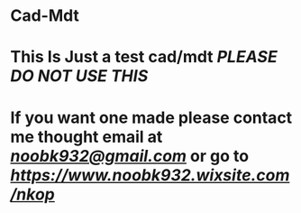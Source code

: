# Cad-Mdt
# This Is Just a test cad/mdt ***PLEASE DO NOT USE THIS***
# If you want one made please contact me thought email at ***noobk932@gmail.com*** or go to ***https://www.noobk932.wixsite.com/nkop***
